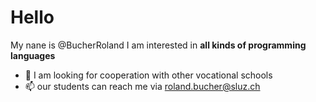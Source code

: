 # Hello
My nane is @BucherRoland
I am interested in **all kinds of programming languages**
- 💞️ I am looking for cooperation with other vocational schools
- 📫 our students can reach me via roland.bucher@sluz.ch

<!---
BucherRoland/BucherRoland is a ✨ special ✨ repository because its `README.md` (this file) appears on your GitHub profile.
You can click the Preview link to take a look at your changes.
--->
